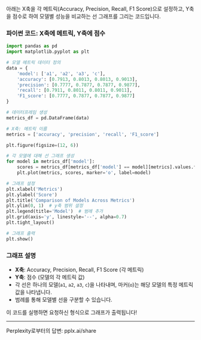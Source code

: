 아래는 X축을 각 메트릭(Accuracy, Precision, Recall, F1 Score)으로 설정하고, Y축을 점수로 하여 모델별 성능을 비교하는 선 그래프를 그리는 코드입니다.

### **파이썬 코드: X축에 메트릭, Y축에 점수**
```python
import pandas as pd
import matplotlib.pyplot as plt

# 모델 메트릭 데이터 정의
data = {
    'model': ['a1', 'a2', 'a3', 'c'],
    'accuracy': [0.7913, 0.8013, 0.8013, 0.9013],
    'precision': [0.7777, 0.7877, 0.7877, 0.9877],
    'recall': [0.7911, 0.8011, 0.8011, 0.9011],
    'F1_score': [0.7777, 0.7877, 0.7877, 0.9877]
}

# 데이터프레임 생성
metrics_df = pd.DataFrame(data)

# X축: 메트릭 이름
metrics = ['accuracy', 'precision', 'recall', 'F1_score']

plt.figure(figsize=(12, 6))

# 각 모델에 대해 선 그래프 생성
for model in metrics_df['model']:
    scores = metrics_df[metrics_df['model'] == model][metrics].values.flatten()
    plt.plot(metrics, scores, marker='o', label=model)

# 그래프 설정
plt.xlabel('Metrics')
plt.ylabel('Score')
plt.title('Comparison of Models Across Metrics')
plt.ylim(0, 1)  # y축 범위 설정
plt.legend(title='Model')  # 범례 추가
plt.grid(axis='y', linestyle='--', alpha=0.7)
plt.tight_layout()

# 그래프 출력
plt.show()
```

### **그래프 설명**
- **X축**: Accuracy, Precision, Recall, F1 Score (각 메트릭)
- **Y축**: 점수 (모델의 각 메트릭 값)
- 각 선은 하나의 모델(`a1`, `a2`, `a3`, `c`)을 나타내며, 마커(`o`)는 해당 모델의 특정 메트릭 값을 나타냅니다.
- 범례를 통해 모델별 선을 구분할 수 있습니다.

이 코드를 실행하면 요청하신 형식으로 그래프가 출력됩니다!

---
Perplexity로부터의 답변: pplx.ai/share
